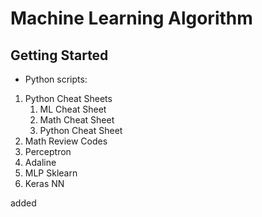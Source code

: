 # Machine Learning Algorithm

## Getting Started 

* Python scripts:

1. Python Cheat Sheets
   1. ML Cheat Sheet
   2. Math Cheat Sheet
   3. Python Cheat Sheet
2. Math Review Codes
3. Perceptron
4. Adaline
5. MLP Sklearn
6. Keras NN

added
 

